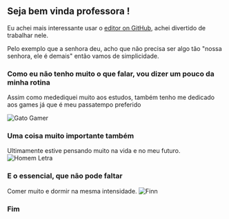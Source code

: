 ## Seja bem vinda professora !

Eu achei mais interessante usar o [editor on GitHub](https://github.com/lm344941/lpow_dever/edit/master/README.md), achei divertido de trabalhar nele.

Pelo exemplo que a senhora deu, acho que não precisa ser algo tão "nossa senhora, ele é demais" então vamos de simplicidade. 

### Como eu não tenho muito o que falar, vou dizer um pouco da minha rotina

Assim como medediquei muito aos estudos, também tenho me dedicado aos games já que é meu passatempo preferido

![Gato Gamer](https://github.com/lm344941/lpow_dever/blob/master/_gato_gamer%20-%20GIFs%20ENGRA%C3%87ADOS%20-%20OpenBrasil.org.gif)

### Uma coisa muito importante também
Ultimamente estive pensando muito na vida e no meu futuro.
![Homem Letra](https://github.com/lm344941/lpow_dever/blob/master/GifsAnimados119.gif)

### E o essencial, que não pode faltar
Comer muito e dormir na mesma intensidade.
![Finn](https://github.com/lm344941/lpow_dever/blob/master/tumblr_nu29w6fMB81sx3eplo1_500.gif)

### Fim
